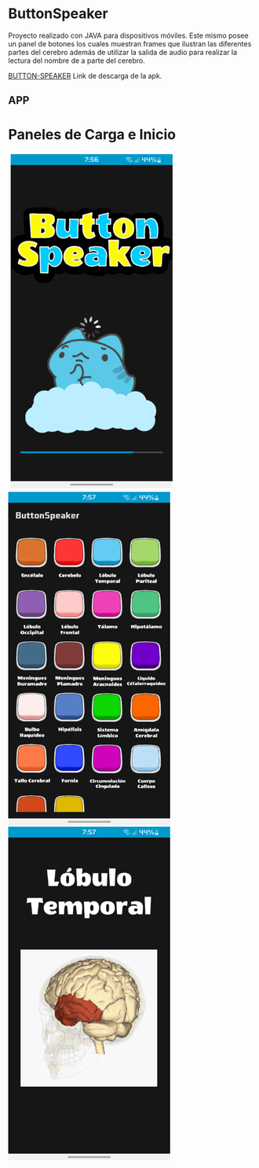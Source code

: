 # ButtonSpeaker
Proyecto realizado con JAVA para dispositivos móviles. Este mismo posee un panel de 
botones los cuales muestran frames que ilustran las diferentes partes del cerebro además de 
utilizar la salida de audio para realizar la lectura del nombre de a parte del cerebro. 

[BUTTON-SPEAKER](https://drive.google.com/file/d/1H8f5m8fhtN0oYzn9PWsqaMNfvfJMiP71/view?usp=share_link) Link de descarga de la apk.

## APP
# Paneles de Carga e Inicio

<div >
<img  style='margin: 5px' src="/ImagesReadme/Carga.jpg" alt="PanelCarga" width="330px">
<img src="/ImagesReadme/Panel1.jpg" alt="PanelCarga" width="330px"> 
<img  src="/ImagesReadme/Panel2.jpg" alt="PanelCarga" width="330px"> 
</div>
